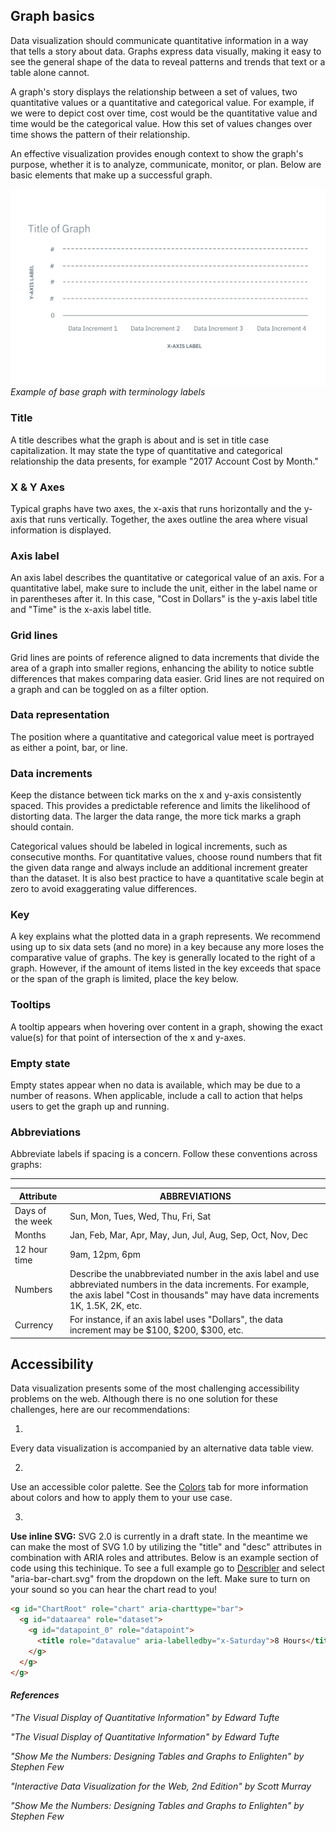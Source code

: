 ## Graph basics

Data visualization should communicate quantitative information in a way that tells a story about data. Graphs express data visually, making it easy to see the general shape of the data to reveal patterns and trends that text or a table alone cannot.

A graph's story displays the relationship between a set of values, two quantitative values or a quantitative and categorical value. For example, if we were to depict cost over time, cost would be the quantitative value and time would be the categorical value. How this set of values changes over time shows the pattern of their relationship.

An effective visualization provides enough context to show the graph's purpose, whether it is to analyze, communicate, monitor, or plan. Below are basic elements that make up a successful graph.

![Example of base graph with terminology labels](images/general-base-graph.png)
_Example of base graph with terminology labels_

### Title
A title describes what the graph is about and is set in title case capitalization. It may state the type of quantitative and categorical relationship the data presents, for example "2017 Account Cost by Month."

### X & Y Axes
Typical graphs have two axes, the x-axis that runs horizontally and the y-axis that runs vertically. Together, the axes outline the area where visual information is displayed.

### Axis label
An axis label describes the quantitative or categorical value of an axis. For a quantitative label, make sure to include the unit, either in the label name or in parentheses after it. In this case, "Cost in Dollars" is the y-axis label title and "Time" is the x-axis label title.

### Grid lines
Grid lines are points of reference aligned to data increments that divide the area of a graph into smaller regions, enhancing the ability to notice subtle differences that makes comparing data easier. Grid lines are not required on a graph and can be toggled on as a filter option.

### Data representation
The position where a quantitative and categorical value meet is portrayed as either a point, bar, or line.

### Data increments
Keep the distance between tick marks on the x and y-axis consistently spaced. This provides a predictable reference and limits the likelihood of distorting data. The larger the data range, the more tick marks a graph should contain.

Categorical values should be labeled in logical increments, such as consecutive months. For quantitative values, choose round numbers that fit the given data range and always include an additional increment greater than the dataset. It is also best practice to have a quantitative scale begin at zero to avoid exaggerating value differences.

### Key
A key explains what the plotted data in a graph represents. We recommend using up to six data sets (and no more) in a key because any more loses the comparative value of graphs. The key is generally located to the right of a graph. However, if the amount of items listed in the key exceeds that space or the span of the graph is limited, place the key below.  

### Tooltips

A tooltip appears when hovering over content in a graph, showing the exact value(s) for that point of intersection of the x and y-axes.

### Empty state
Empty states appear when no data is available, which may be due to a number of reasons. When applicable, include a call to action that helps users to get the graph up and running.

### Abbreviations
Abbreviate labels if spacing is a concern. Follow these conventions across graphs:

***
| Attribute             | ABBREVIATIONS  |
|-----------------------|--------------- |
| Days of the week      | Sun, Mon, Tues, Wed, Thu, Fri, Sat |
| Months                | Jan, Feb, Mar, Apr, May, Jun, Jul, Aug, Sep, Oct, Nov, Dec  |
| 12 hour time             | 9am, 12pm, 6pm |
| Numbers               | Describe the unabbreviated number in the axis label and use abbreviated numbers in the data increments. For example, the axis label "Cost in thousands" may have data increments 1K, 1.5K, 2K, etc.|
| Currency              | For instance, if an axis label uses "Dollars", the data increment may be $100, $200, $300, etc.


## Accessibility
Data visualization presents some of the most challenging accessibility problems on the web. Although there is no one solution for these challenges, here are our recommendations:

1.
Every data visualization is accompanied by an alternative data table view.

2.
Use an accessible color palette. See the [Colors](/data-vis/overview/colors) tab for more information about colors and how to apply them to your use case.

3.
**Use inline SVG:** SVG 2.0 is currently in a draft state. In the meantime we can make the most of SVG 1.0 by utilizing the "title" and "desc" attributes in combination with ARIA roles and attributes. Below is an example section of code using this techinique. To see a full example go to [Describler](http://describler.com/#intro) and select "aria-bar-chart.svg" from the dropdown on the left. Make sure to turn on your sound so you can hear the chart read to you!

```html
<g id="ChartRoot" role="chart" aria-charttype="bar">
  <g id="dataarea" role="dataset">
    <g id="datapoint_0" role="datapoint">
      <title role="datavalue" aria-labelledby="x-Saturday">8 Hours</title>
    </g>
  </g>
</g>
```

#### _References_
_"The Visual Display of Quantitative Information" by Edward Tufte_

_"The Visual Display of Quantitative Information" by Edward Tufte_

_"Show Me the Numbers: Designing Tables and Graphs to Enlighten" by Stephen Few_

_"Interactive Data Visualization for the Web, 2nd Edition" by Scott Murray_

_"Show Me the Numbers: Designing Tables and Graphs to Enlighten" by Stephen Few_
